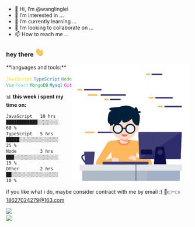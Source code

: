 - 👋 Hi, I’m @wanglinglei
- 👀 I’m interested in ...
- 🌱 I’m currently learning ...
- 💞️ I’m looking to collaborate on ...
- 📫 How to reach me ...

<!---
wanglinglei/wanglinglei is a ✨ special ✨ repository because its `README.md` (this file) appears on your GitHub profile.
You can click the Preview link to take a look at your changes.
--->
### hey there <img src="./static/giphy.webp" width="25px">

  <img align="right" alt="GIF" src="./static/coding.gif" width="320" height="320" />
**languages and tools:**  

<code><font color=gold>JavaScript</font></code>
<code><font color=#337ab7>TypeScript</font></code>
<code><font color=#5fa04e>Node</font></code>
<code><font color=#42b983>Vue</font></code>
<code><font color=#61dafb>React</font></code>
<code><font color=#13aa52>MongoDB</font></code>
<code><font color=#0074a3>Mysql</font></code>
<code><font color=#f0e>Git</font></code>
<!--  
<code><img height="20" src="https://raw.githubusercontent.com/github/explore/80688e429a7d4ef2fca1e82350fe8e3517d3494d/topics/vue/vue.png"></code>
-->
📊 **this week i spent my time on:**
<!--START_SECTION:waka-->

```text
JavaScript   10 hrs          ████████████░░░░░░░░     60 %
TypeScript   5 hrs           █████░░░░░░░░░░░░░░░     25 %
Node         3 hrs           ███░░░░░░░░░░░░░░░░░     15 %
Other        2 hrs           ██░░░░░░░░░░░░░░░░░░     10 %
```

<!--END_SECTION:waka-->

if you like what i do, maybe consider contract with me by email :) 🥺👉👈<18627024279@163.com>
<div align="left"> <img src="https://github-readme-stats.vercel.app/api/top-langs/?username=wanglinglei&hide_title=true&hide_border=true&layout=compact&langs_count=6&text_color=000&icon_color=fff&bg_color=0,52fa5a,4dfcff,c64dff&theme=graywhite" /> </div>
<div align="left"> <img height="137px" src="https://github-readme-stats.vercel.app/api?username=wanglinglei&hide_title=true&hide_border=true&show_icons=trueline_height=21&text_color=000&icon_color=000&bg_color=0,ea6161,ffc64d,fffc4d,52fa5a&theme=graywhite" /> </div>
